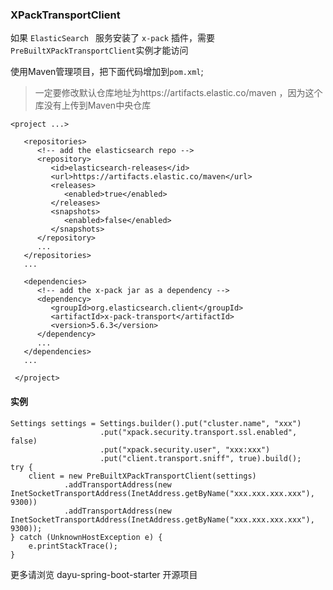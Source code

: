 
### XPackTransportClient
如果 `ElasticSearch ` 服务安装了 `x-pack` 插件，需要`PreBuiltXPackTransportClient`实例才能访问


使用Maven管理项目，把下面代码增加到`pom.xml`;

> 一定要修改默认仓库地址为https://artifacts.elastic.co/maven ，因为这个库没有上传到Maven中央仓库

```
<project ...>

   <repositories>
      <!-- add the elasticsearch repo -->
      <repository>
         <id>elasticsearch-releases</id>
         <url>https://artifacts.elastic.co/maven</url>
         <releases>
            <enabled>true</enabled>
         </releases>
         <snapshots>
            <enabled>false</enabled>
         </snapshots>
      </repository>
      ...
   </repositories>
   ...

   <dependencies>
      <!-- add the x-pack jar as a dependency -->
      <dependency>
         <groupId>org.elasticsearch.client</groupId>
         <artifactId>x-pack-transport</artifactId>
         <version>5.6.3</version>
      </dependency>
      ...
   </dependencies>
   ...

 </project>
```

#### 实例


```
Settings settings = Settings.builder().put("cluster.name", "xxx")
                    .put("xpack.security.transport.ssl.enabled", false)
                    .put("xpack.security.user", "xxx:xxx")
                    .put("client.transport.sniff", true).build();
try {
    client = new PreBuiltXPackTransportClient(settings)
            .addTransportAddress(new InetSocketTransportAddress(InetAddress.getByName("xxx.xxx.xxx.xxx"), 9300))
            .addTransportAddress(new InetSocketTransportAddress(InetAddress.getByName("xxx.xxx.xxx.xxx"), 9300));
} catch (UnknownHostException e) {
    e.printStackTrace();
}
```

更多请浏览 dayu-spring-boot-starter 开源项目